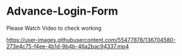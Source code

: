 # Advance-Login-Form
Please Watch Video to check working


https://user-images.githubusercontent.com/55477878/136704580-273e4c75-f4ee-4b1d-9b4b-46a2bac94337.mp4

